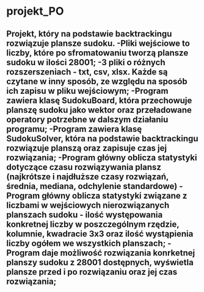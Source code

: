 # projekt_PO

Projekt, który na podstawie backtrackingu rozwiązuje plansze sudoku.
-Pliki wejściowe to liczby, które po sfromatowaniu tworzą plansze sudoku w ilości 28001;
-3 pliki o różnych rozszerszeniach - txt, csv, xlsx. Każde są czytane w inny sposób, ze względu na sposób ich zapisu w pliku wejściowym;
-Program zawiera klasę SudokuBoard, która przechowuje planszę sudoku jako wektor oraz przeładowane operatory potrzebne w dalszym działaniu programu;
-Program zawiera klasę SudokuSolver, która na podstawie backtrackingu rozwiązuje planszą oraz zapisuje czas jej rozwiązania;
-Program główny oblicza statystyki dotyczące czasu rozwiązywania plansz (najkrótsze i najdłuższe czasy rozwiązań, średnia, mediana, odchylenie standardowe)
-Program główny oblicza statystyki związane z liczbami w wejściowych nierozwiązanych planszach sudoku - ilość występowania konkretnej liczby w poszczególnym rzędzie, kolumnie, kwadracie 3x3 oraz ilość wystąpienia liczby ogółem we wszystkich planszach;
-Program daje możliwość rozwiązania konrketnej planszy sudoku z 28001 dostępnych, wyświetla plansze przed i po rozwiązaniu oraz jej czas rozwiązania;
-

